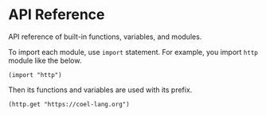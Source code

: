 # API Reference

API reference of built-in functions, variables, and modules.

To import each module, use `import` statement.
For example, you import `http` module like the below.

```coel
(import "http")
```

Then its functions and variables are used with its prefix.

```coel
(http.get "https://coel-lang.org")
```
